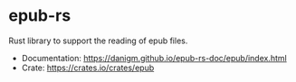 # epub-rs
Rust library to support the reading of epub files.

* Documentation: https://danigm.github.io/epub-rs-doc/epub/index.html
* Crate: https://crates.io/crates/epub

